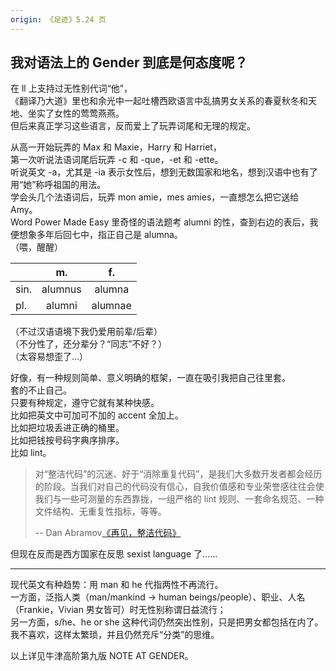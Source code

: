 ```yaml
---
origin: 《足迹》5.24 页
---
```


我对语法上的 Gender 到底是何态度呢？
---

在 ll 上支持过无性别代词“他”，\
《翻译乃大道》里也和余光中一起吐槽西欧语言中乱搞男女关系的春夏秋冬和天地、坐实了女性的莺莺燕燕。\
但后来真正学习这些语言，反而爱上了玩弄词尾和无理的规定。

从高一开始玩弄的 Max 和 Maxie，Harry 和 Harriet，\
第一次听说法语词尾后玩弄 -c 和 -que，-et 和 -ette。\
听说英文 -a，尤其是 -ia 表示女性后，想到无数国家和地名，想到汉语中也有了用“她”称呼祖国的用法。\
学会头几个法语词后，玩弄 mon amie，mes amies，一直想怎么把它送给 Amy。\
Word Power Made Easy 里奇怪的语法题考 alumni 的性，查到右边的表后，我便想象多年后回七中，指正自己是 alumna。\
（喂，醒醒）

|      | m.      | f.      |
| ---- | :-----: | :-----: |
| sin. | alumnus | alumna  |
| pl.  | alumni  | alumnae |

（不过汉语语境下我仍爱用前辈/后辈）\
（不分性了，还分辈分？“同志”不好？）\
（太容易想歪了…）

好像，有一种规则简单、意义明确的框架，一直在吸引我把自己往里套。\
套的不止自己。\
只要有种规定，遵守它就有某种快感。\
比如把英文中可加可不加的 accent 全加上。\
比如把垃圾丢进正确的桶里。\
比如把钱按号码字典序排序。\
比如 lint。

> 对“整洁代码”的沉迷、好于“消除重复代码”，是我们大多数开发者都会经历的阶段。当我们对自己的代码没有信心，自我价值感和专业荣誉感往往会使我们与一些可测量的东西靠拢，一组严格的 lint 规则、一套命名规范、一种文件结构、无重复性指标，等等。
>
> -- Dan Abramov[《再见，整洁代码》](https://overreacted.io/zh-hans/goodbye-clean-code/)

但现在反而是西方国家在反思 sexist language 了……

---

现代英文有种趋势：用 man 和 he 代指两性不再流行。\
一方面，泛指人类（man/mankind -> human beings/people）、职业、人名（Frankie，Vivian 男女皆可）时无性别称谓日益流行；\
另一方面，s/he、he or she 这种代词仍然突出性别，只是把男女都包括在内了。我不喜欢，这样太繁琐，并且仍然充斥“分类”的思维。

以上详见牛津高阶第九版 NOTE AT GENDER。
